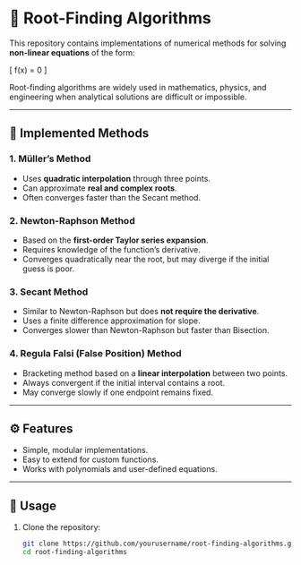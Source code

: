 # 🔢 Root-Finding Algorithms

This repository contains implementations of numerical methods for solving **non-linear equations** of the form:

\[
f(x) = 0
\]

Root-finding algorithms are widely used in mathematics, physics, and engineering when analytical solutions are difficult or impossible.

---

## 📌 Implemented Methods

### 1. Müller’s Method
- Uses **quadratic interpolation** through three points.  
- Can approximate **real and complex roots**.  
- Often converges faster than the Secant method.  

### 2. Newton-Raphson Method
- Based on the **first-order Taylor series expansion**.  
- Requires knowledge of the function’s derivative.  
- Converges quadratically near the root, but may diverge if the initial guess is poor.  

### 3. Secant Method
- Similar to Newton-Raphson but does **not require the derivative**.  
- Uses a finite difference approximation for slope.  
- Converges slower than Newton-Raphson but faster than Bisection.  

### 4. Regula Falsi (False Position) Method
- Bracketing method based on a **linear interpolation** between two points.  
- Always convergent if the initial interval contains a root.  
- May converge slowly if one endpoint remains fixed.  

---

## ⚙️ Features
- Simple, modular implementations.  
- Easy to extend for custom functions.  
- Works with polynomials and user-defined equations.  

---

## 🚀 Usage
1. Clone the repository:
   ```bash
   git clone https://github.com/yourusername/root-finding-algorithms.git
   cd root-finding-algorithms
